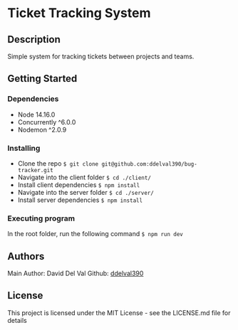 # Ticket Tracking System 

## Description

Simple system for tracking tickets between projects and teams.

## Getting Started

### Dependencies

* Node 14.16.0
* Concurrently ^6.0.0
* Nodemon ^2.0.9

### Installing

* Clone the repo ```$ git clone git@github.com:ddelval390/bug-tracker.git ```
* Navigate into the client folder ```$ cd ./client/  ```
* Install client dependencies ```$ npm install ```
* Navigate into the server folder ```$ cd ./server/ ```
* Install server dependencies ```$ npm install ```

### Executing program

In the root folder, run the following command ```$ npm run dev ```

## Authors

Main Author: David Del Val 
Github: [ddelval390](https://github.com/ddelval390)

## License

This project is licensed under the MIT License - see the LICENSE.md file for details
